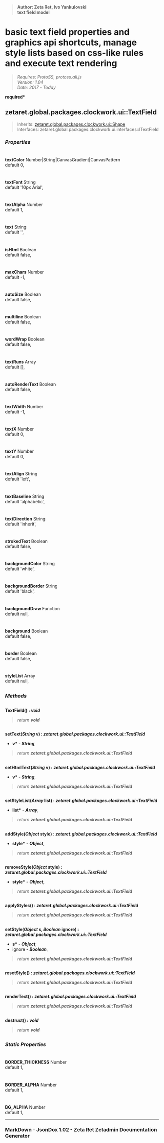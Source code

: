 > __Author: Zeta Ret, Ivo Yankulovski__  
> __text field model__  
# basic text field properties and graphics api shortcuts, manage style lists based on css-like rules and execute text rendering  
> *Requires: ProtoSS, protoss.all.js*  
> *Version: 1.04*  
> *Date: 2017 - Today*  

__required*__

## zetaret.global.packages.clockwork.ui::TextField  
> Inherits: [zetaret.global.packages.clockwork.ui::Shape](Shape.md)  
> Interfaces: zetaret.global.packages.clockwork.ui.interfaces::ITextField  

### *Properties*  

#  
__textColor__ Number|String|CanvasGradient|CanvasPattern  
default 0,   

#  
__textFont__ String  
default '10px Arial',   

#  
__textAlpha__ Number  
default 1,   

#  
__text__ String  
default '',   

#  
__isHtml__ Boolean  
default false,   

#  
__maxChars__ Number  
default -1,   

#  
__autoSize__ Boolean  
default false,   

#  
__multiline__ Boolean  
default false,   

#  
__wordWrap__ Boolean  
default false,   

#  
__textRuns__ Array  
default [],   

#  
__autoRenderText__ Boolean  
default false,   

#  
__textWidth__ Number  
default -1,   

#  
__textX__ Number  
default 0,   

#  
__textY__ Number  
default 0,   

#  
__textAlign__ String  
default 'left',   

#  
__textBaseline__ String  
default 'alphabetic',   

#  
__textDirection__ String  
default 'inherit',   

#  
__strokedText__ Boolean  
default false,   

#  
__backgroundColor__ String  
default 'white',   

#  
__backgroundBorder__ String  
default 'black',   

#  
__backgroundDraw__ Function  
default null,   

#  
__background__ Boolean  
default false,   

#  
__border__ Boolean  
default false,   

#  
__styleList__ Array  
default null,   


##  
### *Methods*  

##  
__TextField() : *void*__  
  
> *return __void__*  

##  
__setText(*String* v) : *zetaret.global.packages.clockwork.ui::TextField*__  
  
- __v*__ - __*String*__,   
> *return __zetaret.global.packages.clockwork.ui::TextField__*  

##  
__setHtmlText(*String* v) : *zetaret.global.packages.clockwork.ui::TextField*__  
  
- __v*__ - __*String*__,   
> *return __zetaret.global.packages.clockwork.ui::TextField__*  

##  
__setStyleList(*Array* list) : *zetaret.global.packages.clockwork.ui::TextField*__  
  
- __list*__ - __*Array*__,   
> *return __zetaret.global.packages.clockwork.ui::TextField__*  

##  
__addStyle(*Object* style) : *zetaret.global.packages.clockwork.ui::TextField*__  
  
- __style*__ - __*Object*__,   
> *return __zetaret.global.packages.clockwork.ui::TextField__*  

##  
__removeStyle(*Object* style) : *zetaret.global.packages.clockwork.ui::TextField*__  
  
- __style*__ - __*Object*__,   
> *return __zetaret.global.packages.clockwork.ui::TextField__*  

##  
__applyStyles() : *zetaret.global.packages.clockwork.ui::TextField*__  
  
> *return __zetaret.global.packages.clockwork.ui::TextField__*  

##  
__setStyle(*Object* s, *Boolean* ignore) : *zetaret.global.packages.clockwork.ui::TextField*__  
  
- __s*__ - __*Object*__,   
- ignore - __*Boolean*__,   
> *return __zetaret.global.packages.clockwork.ui::TextField__*  

##  
__resetStyle() : *zetaret.global.packages.clockwork.ui::TextField*__  
  
> *return __zetaret.global.packages.clockwork.ui::TextField__*  

##  
__renderText() : *zetaret.global.packages.clockwork.ui::TextField*__  
  
> *return __zetaret.global.packages.clockwork.ui::TextField__*  

##  
__destruct() : *void*__  
  
> *return __void__*  

##  
### *Static Properties*  

#  
__BORDER_THICKNESS__ Number  
default 1,   

#  
__BORDER_ALPHA__ Number  
default 1,   

#  
__BG_ALPHA__ Number  
default 1,   

---  
### MarkDown - JsonDox 1.02 - Zeta Ret Zetadmin Documentation Generator
